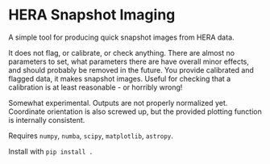 # HERA Snapshot Imaging

A simple tool for producing quick snapshot images from HERA data.

It does not flag, or calibrate, or check anything. There are almost no parameters to set, what parameters there are have overall minor effects, and should probably be removed in the future. You provide calibrated and flagged data, it makes snapshot images. Useful for checking that a calibration is at least reasonable - or horribly wrong!

Somewhat experimental. Outputs are not properly normalized yet. Coordinate orientation
is also screwed up, but the provided plotting function is internally consistent.

Requires `numpy`, `numba`, `scipy`, `matplotlib`, `astropy`.

Install with `pip install .`
